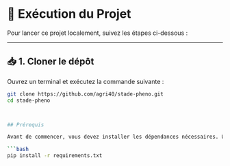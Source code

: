

# 🚀 Exécution du Projet

Pour lancer ce projet localement, suivez les étapes ci-dessous :

---

## 📥 1. Cloner le dépôt

Ouvrez un terminal et exécutez la commande suivante :

```bash
git clone https://github.com/agri40/stade-pheno.git
cd stade-pheno



## Prérequis

Avant de commencer, vous devez installer les dépendances nécessaires. Utilisez le fichier `requirements.txt` pour installer toutes les bibliothèques requises :

```bash
pip install -r requirements.txt
